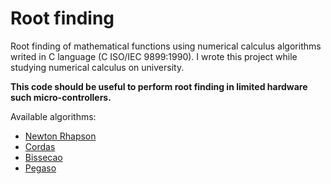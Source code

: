 # Root finding

Root finding of mathematical functions using numerical calculus algorithms writed in C language (C ISO/IEC 9899:1990). I wrote this project while studying numerical calculus on university. 

**This code should be useful to perform root finding in limited hardware such micro-controllers.**

Available algorithms:

- [Newton Rhapson](root-finding/src/RootFindingNewtonRhapson.c)
- [Cordas](root-finding/src/RootFindingCordas.c)
- [Bissecao](root-finding/src/RootFindingBissecao.c)
- [Pegaso](root-finding/src/RootFindingPegaso.c)
